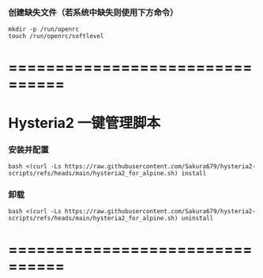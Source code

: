 ### 创建缺失文件（若系统中缺失则使用下方命令）
```
mkdir -p /run/openrc
touch /run/openrc/softlevel
```

# ================================
# Hysteria2 一键管理脚本

### 安装并配置
```
bash <(curl -Ls https://raw.githubusercontent.com/Sakura679/hysteria2-scripts/refs/heads/main/hysteria2_for_alpine.sh) install
```

### 卸载
```
bash <(curl -Ls https://raw.githubusercontent.com/Sakura679/hysteria2-scripts/refs/heads/main/hysteria2_for_alpine.sh) uninstall
```
# ================================
